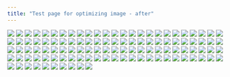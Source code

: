 ```yaml
---
title: "Test page for optimizing image - after"
---
```

![](/img/optimized_content/after/24_banner.jpg)
![](/img/optimized_content/after/174_174_bank.jpg)
![](/img/optimized_content/after/170629_shoppingtv_160x160.jpg)
![](/img/optimized_content/after/180329_pc_genre_213x598_appliance_campaign.jpg)
![](/img/optimized_content/after/180329_pc_genre_213x598_auto.jpg)
![](/img/optimized_content/after/180329_pc_genre_213x598_baby_campaign.jpg)
![](/img/optimized_content/after/180329_pc_genre_213x598_beauty.jpg)
![](/img/optimized_content/after/180329_pc_genre_213x598_computer.jpg)
![](/img/optimized_content/after/180329_pc_genre_213x598_daily.jpg)
![](/img/optimized_content/after/180329_pc_genre_213x598_drink_campaign.jpg)
![](/img/optimized_content/after/180329_pc_genre_213x598_fashion1_men.jpg)
![](/img/optimized_content/after/180329_pc_genre_213x598_fashion2_campaign_men.jpg)
![](/img/optimized_content/after/180329_pc_genre_213x598_food_motherpre.jpg)
![](/img/optimized_content/after/180329_pc_genre_213x598_group1.jpg)
![](/img/optimized_content/after/180329_pc_genre_213x598_group2.jpg)
![](/img/optimized_content/after/180329_pc_genre_213x598_group3_card.jpg)
![](/img/optimized_content/after/180329_pc_genre_213x598_hobby.jpg)
![](/img/optimized_content/after/180329_pc_genre_213x598_interior.jpg)
![](/img/optimized_content/after/180329_pc_genre_213x598_media.jpg)
![](/img/optimized_content/after/180329_pc_genre_213x598_pet.jpg)
![](/img/optimized_content/after/180329_pc_genre_213x598_service.jpg)
![](/img/optimized_content/after/180329_pc_genre_213x598_sports_campaign.jpg)
![](/img/optimized_content/after/180402_pc_sidepanel_left_168x598_mothers.gif)
![](/img/optimized_content/after/180402_pc_sidepanel_right_213x598_mothers.gif)
![](/img/optimized_content/after/180414_pc_rightbanner_rbic_215x145.jpg)
![](/img/optimized_content/after/20130917_machiraku_160x160.jpg)
![](/img/optimized_content/after/20140225_timesale_white_160x160.gif)
![](/img/optimized_content/after/20150725_Rmagazine_300x60.jpg)
![](/img/optimized_content/after/20161107_r10s_pgmarket.jpg)
![](/img/optimized_content/after/20161107_r10s_sample_200x200.jpg)
![](/img/optimized_content/after/20170130_cocacola_gateway_200x200.gif)
![](/img/optimized_content/after/20170901_furusato_200x200.jpg)
![](/img/optimized_content/after/20171227_rakken_200x200.jpg)
![](/img/optimized_content/after/20180104_kao_200x200.jpg)
![](/img/optimized_content/after/20180215_sanrio_200x200.jpg)
![](/img/optimized_content/after/20180330_machiraku_200x200.jpg)
![](/img/optimized_content/after/20180402_mother_200x200.jpg)
![](/img/optimized_content/after/20180406_disney_200x200.jpg)
![](/img/optimized_content/after/20180412_01_200x200.jpg)
![](/img/optimized_content/after/20180412_02_200x200.jpg)
![](/img/optimized_content/after/20180412_03_200x200.jpg)
![](/img/optimized_content/after/20180412_04_200x200.jpg)
![](/img/optimized_content/after/20180412_05_200x200.jpg)
![](/img/optimized_content/after/20180414_marathon_honban_04_top_215x145.gif)
![](/img/optimized_content/after/andQR.png)
![](/img/optimized_content/after/apibtnl.gif)
![](/img/optimized_content/after/apibtnr.gif)
![](/img/optimized_content/after/apple128x38.jpg)
![](/img/optimized_content/after/btn_popup_close_frame.gif)
![](/img/optimized_content/after/cado_stem620_60s.jpg)
![](/img/optimized_content/after/card_7panda.gif)
![](/img/optimized_content/after/cardloan0406.gif)
![](/img/optimized_content/after/ccjc_gateway.jpg)
![](/img/optimized_content/after/ccp_mahouki_60s.jpg)
![](/img/optimized_content/after/coupon.gif)
![](/img/optimized_content/after/dlv0402.jpg)
![](/img/optimized_content/after/doppelganger_multitable.jpg)
![](/img/optimized_content/after/doshisha_futondryer_na.jpg)
![](/img/optimized_content/after/en.gif)
![](/img/optimized_content/after/footer_fcb_logo.png)
![](/img/optimized_content/after/google_128x38.jpg)
![](/img/optimized_content/after/group_books_img.jpg)
![](/img/optimized_content/after/hoken0929.jpg)
![](/img/optimized_content/after/icon_bank.gif)
![](/img/optimized_content/after/icon_card.gif)
![](/img/optimized_content/after/icon_life.gif)
![](/img/optimized_content/after/icon_mobile.gif)
![](/img/optimized_content/after/icon_ranking.gif)
![](/img/optimized_content/after/icon_travel.gif)
![](/img/optimized_content/after/iosQR.png)
![](/img/optimized_content/after/kao_mall.jpg)
![](/img/optimized_content/after/kuji.gif)
![](/img/optimized_content/after/loading_icon.gif)
![](/img/optimized_content/after/loading_icon2.gif)
![](/img/optimized_content/after/loan_0yen.png)
![](/img/optimized_content/after/logo_bank.png)
![](/img/optimized_content/after/logo_books.gif)
![](/img/optimized_content/after/logo_card.gif)
![](/img/optimized_content/after/logo_delivery.jpg)
![](/img/optimized_content/after/logo_mart.jpg)
![](/img/optimized_content/after/logo_mitsumori.gif)
![](/img/optimized_content/after/logo_mobile.jpg)
![](/img/optimized_content/after/logo_music.png)
![](/img/optimized_content/after/logo_seimei.png)
![](/img/optimized_content/after/logo_websearch.png)
![](/img/optimized_content/after/marathon_PC_honban_timesale_0959_204x82.gif)
![](/img/optimized_content/after/mart0413.jpg)
![](/img/optimized_content/after/mini0701.jpg)
![](/img/optimized_content/after/mobile0115.jpg)
![](/img/optimized_content/after/mother_B.jpg)
![](/img/optimized_content/after/music0323.png)
![](/img/optimized_content/after/okaimonopanda_top_200x200.gif)
![](/img/optimized_content/after/panasonic_rulo_mc-rs800.jpg)
![](/img/optimized_content/after/ribbon1_optimized.png)
![](/img/optimized_content/after/rmagazine_logo.png)
![](/img/optimized_content/after/sodastream_source_v3.jpg)
![](/img/optimized_content/after/t_1.gif)
![](/img/optimized_content/after/t.gif)
![](/img/optimized_content/after/tool201711.jpg)
![](/img/optimized_content/after/top_0411_genre_goldenweek.jpg)
![](/img/optimized_content/after/top_0411_srdk0403.jpg)
![](/img/optimized_content/after/top_0413_disney_pickup.jpg)
![](/img/optimized_content/after/top_0413_disney_special_remember-me.jpg)
![](/img/optimized_content/after/top_0413_mother_day.jpg)
![](/img/optimized_content/after/top_0413_srdk0405.jpg)
![](/img/optimized_content/after/top_0416_kitchen_hugmug.jpg)
![](/img/optimized_content/after/top_0416_rba_matome75.jpg)
![](/img/optimized_content/after/top_0416_rmagazine_collaboration_1804yuki.jpg)
![](/img/optimized_content/after/top_1110_nba.jpg)
![](/img/optimized_content/after/toto_over.gif)
